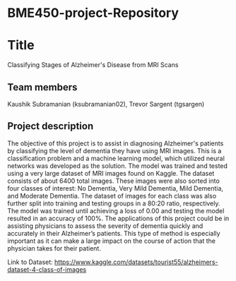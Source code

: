 # BME450-project-Repository

# Title
Classifying Stages of Alzheimer's Disease from MRI Scans
## Team members
Kaushik Subramanian (ksubramanian02), Trevor Sargent (tgsargen)
## Project description
The objective of this project is to assist in diagnosing Alzheimer's patients by classifying the level of dementia they have using MRI images. This is a classification problem and a machine learning model, which utilized neural networks was developed as the solution. The model was trained and tested using a very large dataset of MRI images found on Kaggle. The dataset consists of about 6400 total images. These images were also sorted into four classes of interest: No Dementia, Very Mild Dementia, Mild Dementia, and Moderate Dementia. The dataset of images for each class was also further split into training and testing groups in a 80:20 ratio, respectively. The model was trained until achieving a loss of 0.00 and testing the model resulted in an accuracy of 100%. The applications of this project could be in assisting physicians to assess the severity of dementia quickly and accurately in their Alzheimer’s patients. This type of method is especially important as it can make a large impact on the course of action that the physician takes for their patient.


Link to Dataset: https://www.kaggle.com/datasets/tourist55/alzheimers-dataset-4-class-of-images




